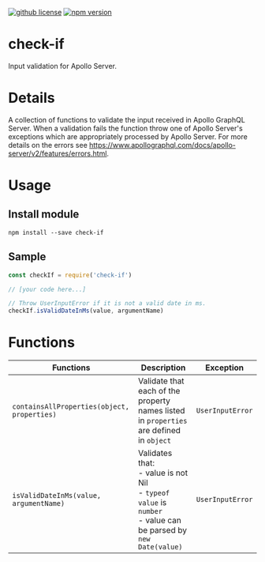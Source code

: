 [![github license](https://img.shields.io/github/license/ericvera/check-if.svg?style=flat-square)](https://github.com/ericvera/check-if/blob/master/LICENSE)
[![npm version](https://img.shields.io/npm/v/check-if.svg?style=flat-square)](https://npmjs.org/package/check-if)

# check-if

Input validation for Apollo Server.

# Details

A collection of functions to validate the input received in Apollo GraphQL Server. When a validation fails the function throw one of Apollo Server's exceptions which are appropriately processed by Apollo Server. For more details on the errors see https://www.apollographql.com/docs/apollo-server/v2/features/errors.html.

# Usage

## Install module

`npm install --save check-if`

## Sample

```javascript
const checkIf = require('check-if')

// [your code here...]

// Throw UserInputError if it is not a valid date in ms.
checkIf.isValidDateInMs(value, argumentName)
```

# Functions

| Functions                                   | Description                                                                                                            | Exception        |
| ------------------------------------------- | ---------------------------------------------------------------------------------------------------------------------- | ---------------- |
| `containsAllProperties(object, properties)` | Validate that each of the property names listed in `properties` are defined in `object`                                | `UserInputError` |
| `isValidDateInMs(value, argumentName)`      | Validates that:</br>- value is not Nil</br>- `typeof value` is `number`</br>- value can be parsed by `new Date(value)` | `UserInputError` |
